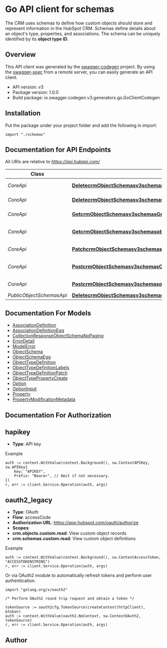 # Go API client for schemas

The CRM uses schemas to define how custom objects should store and represent information in the HubSpot CRM. Schemas define details about an object's type, properties, and associations. The schema can be uniquely identified by its **object type ID**.

## Overview
This API client was generated by the [swagger-codegen](https://github.com/swagger-api/swagger-codegen) project.  By using the [swagger-spec](https://github.com/swagger-api/swagger-spec) from a remote server, you can easily generate an API client.

- API version: v3
- Package version: 1.0.0
- Build package: io.swagger.codegen.v3.generators.go.GoClientCodegen

## Installation
Put the package under your project folder and add the following in import:
```golang
import "./schemas"
```

## Documentation for API Endpoints

All URIs are relative to *https://api.hubapi.com/*

Class | Method | HTTP request | Description
------------ | ------------- | ------------- | -------------
*CoreApi* | [**DeletecrmObjectSchemasv3schemasobjectTypeArchive**](docs/CoreApi.md#deletecrmobjectschemasv3schemasobjecttypearchive) | **Delete** /crm/v3/schemas/{objectType} | Delete a schema
*CoreApi* | [**DeletecrmObjectSchemasv3schemasobjectTypeassociationsassociationIdentifierArchiveAssociation**](docs/CoreApi.md#deletecrmobjectschemasv3schemasobjecttypeassociationsassociationidentifierarchiveassociation) | **Delete** /crm/v3/schemas/{objectType}/associations/{associationIdentifier} | Remove an association
*CoreApi* | [**GetcrmObjectSchemasv3schemasGetAll**](docs/CoreApi.md#getcrmobjectschemasv3schemasgetall) | **Get** /crm/v3/schemas | Get all schemas
*CoreApi* | [**GetcrmObjectSchemasv3schemasobjectTypeGetById**](docs/CoreApi.md#getcrmobjectschemasv3schemasobjecttypegetbyid) | **Get** /crm/v3/schemas/{objectType} | Get an existing schema
*CoreApi* | [**PatchcrmObjectSchemasv3schemasobjectTypeUpdate**](docs/CoreApi.md#patchcrmobjectschemasv3schemasobjecttypeupdate) | **Patch** /crm/v3/schemas/{objectType} | Update a schema
*CoreApi* | [**PostcrmObjectSchemasv3schemasCreate**](docs/CoreApi.md#postcrmobjectschemasv3schemascreate) | **Post** /crm/v3/schemas | Create a new schema
*CoreApi* | [**PostcrmObjectSchemasv3schemasobjectTypeassociationsCreateAssociation**](docs/CoreApi.md#postcrmobjectschemasv3schemasobjecttypeassociationscreateassociation) | **Post** /crm/v3/schemas/{objectType}/associations | Create an association
*PublicObjectSchemasApi* | [**DeletecrmObjectSchemasv3schemasobjectTypepurgePurge**](docs/PublicObjectSchemasApi.md#deletecrmobjectschemasv3schemasobjecttypepurgepurge) | **Delete** /crm/v3/schemas/{objectType}/purge | 

## Documentation For Models

 - [AssociationDefinition](docs/AssociationDefinition.md)
 - [AssociationDefinitionEgg](docs/AssociationDefinitionEgg.md)
 - [CollectionResponseObjectSchemaNoPaging](docs/CollectionResponseObjectSchemaNoPaging.md)
 - [ErrorDetail](docs/ErrorDetail.md)
 - [ModelError](docs/ModelError.md)
 - [ObjectSchema](docs/ObjectSchema.md)
 - [ObjectSchemaEgg](docs/ObjectSchemaEgg.md)
 - [ObjectTypeDefinition](docs/ObjectTypeDefinition.md)
 - [ObjectTypeDefinitionLabels](docs/ObjectTypeDefinitionLabels.md)
 - [ObjectTypeDefinitionPatch](docs/ObjectTypeDefinitionPatch.md)
 - [ObjectTypePropertyCreate](docs/ObjectTypePropertyCreate.md)
 - [Option](docs/Option.md)
 - [OptionInput](docs/OptionInput.md)
 - [Property](docs/Property.md)
 - [PropertyModificationMetadata](docs/PropertyModificationMetadata.md)

## Documentation For Authorization

## hapikey
- **Type**: API key 

Example
```golang
auth := context.WithValue(context.Background(), sw.ContextAPIKey, sw.APIKey{
	Key: "APIKEY",
	Prefix: "Bearer", // Omit if not necessary.
})
r, err := client.Service.Operation(auth, args)
```
## oauth2_legacy
- **Type**: OAuth
- **Flow**: accessCode
- **Authorization URL**: https://app.hubspot.com/oauth/authorize
- **Scopes**: 
 - **crm.objects.custom.read**: View custom object records
 - **crm.schemas.custom.read**: View custom object definitions

Example
```golang
auth := context.WithValue(context.Background(), sw.ContextAccessToken, "ACCESSTOKENSTRING")
r, err := client.Service.Operation(auth, args)
```

Or via OAuth2 module to automatically refresh tokens and perform user authentication.
```golang
import "golang.org/x/oauth2"

/* Perform OAuth2 round trip request and obtain a token */

tokenSource := oauth2cfg.TokenSource(createContext(httpClient), &token)
auth := context.WithValue(oauth2.NoContext, sw.ContextOAuth2, tokenSource)
r, err := client.Service.Operation(auth, args)
```

## Author


